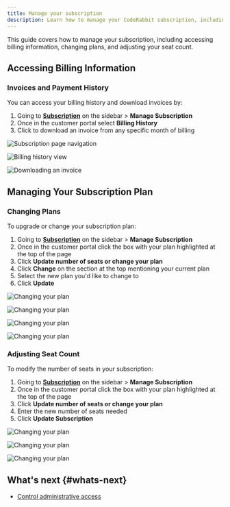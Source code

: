```yaml
---
title: Manage your subscription
description: Learn how to manage your CodeRabbit subscription, including billing, plan changes, and seat management
---
```


This guide covers how to manage your subscription, including accessing billing information, changing plans, and adjusting your seat count.

## Accessing Billing Information

### Invoices and Payment History

You can access your billing history and download invoices by:

1. Going to [**Subscription**](https://app.coderabbit.ai/settings/subscription) on the sidebar > **Manage Subscription**
2. Once in the customer portal select **Billing History**
3. Click to download an invoice from any specific month of billing

![Subscription page navigation](../../static/img/getting-started/subscription-page.png)

![Billing history view](../../static/img/getting-started/billing-history.png)

![Downloading an invoice](../../static/img/getting-started/download-invoice.png)

## Managing Your Subscription Plan

### Changing Plans

To upgrade or change your subscription plan:

1. Going to [**Subscription**](https://app.coderabbit.ai/settings/subscription) on the sidebar > **Manage Subscription**
2. Once in the customer portal click the box with your plan highlighted at the top of the page
3. Click **Update number of seats or change your plan**
4. Click **Change** on the section at the top mentioning your current plan
5. Select the new plan you'd like to change to
6. Click **Update**

![Changing your plan](../../static/img/getting-started/manage-subscription.png)

![Changing your plan](../../static/img/getting-started/edit-subscription.png)

![Changing your plan](../../static/img/getting-started/change-seats.png)

![Changing your plan](../../static/img/getting-started/change-plan.png)

### Adjusting Seat Count

To modify the number of seats in your subscription:

1. Going to [**Subscription**](https://app.coderabbit.ai/settings/subscription) on the sidebar > **Manage Subscription**
2. Once in the customer portal click the box with your plan highlighted at the top of the page
3. Click **Update number of seats or change your plan**
4. Enter the new number of seats needed
5. Click **Update Subscription**

![Changing your plan](../../static/img/getting-started/manage-subscription.png)

![Changing your plan](../../static/img/getting-started/edit-subscription.png)

![Changing your plan](../../static/img/getting-started/change-seats.png)

## What's next {#whats-next}

- [Control administrative access](/guides/roles)

